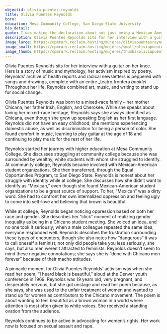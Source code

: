 ```yaml
---
objectid: olivia-puentes-reynolds
title: Olivia Puentes Reynolds
born:
education: Mesa Community College, San Diego State University
bio_detail:
quote: I was making the declaration about not just being a Mexican American. I was a Chicana. It had nothing to do with what other people said, it is my declaration and it came from me.
description: Olivia Puentes Reynolds sits for her interview with a guitar on her knee. Hers is a story of music and mythology, her activism inspired by poetry. Reynolds’ archive of health reports and radical newsletters is peppered with songs and drawings, complete with an entire _teatro frontera _booklet_. Throughout her life, Reynolds combined art, music, and writing to stand up for social change.
image_large: https://cpmrark.reclaim.hosting/mujeres/oliviapuentesreynolds.jpg
image_small: https://cpmrark.reclaim.hosting/mujeres/small/oliviapuentesreynolds_sm.jpg
image_thumb: https://cpmrark.reclaim.hosting/mujeres/thumbs/oliviapuentesreynolds_th.jpg
---
```

Olivia Puentes Reynolds sits for her interview with a guitar on her knee. Hers is a story of music and mythology, her activism inspired by poetry. Reynolds’ archive of health reports and radical newsletters is peppered with songs and drawings, complete with an entire _teatro frontera _booklet_. Throughout her life, Reynolds combined art, music, and writing to stand up for social change.

Olivia Puentes Reynolds was born to a mixed-race family – her mother Chicana, her father Irish, English, and Cherokee. While she speaks about loving her mixed-race heritage, Reynolds says she always identified as Chicana, even though she grew up speaking English as her first language. Reynolds did not have an easy childhood; she mentions experiencing domestic abuse, as well as discrimination for being a person of color. She found comfort in music, learning to play guitar at the age of 18 and continuing to play music for the rest of her life.

Reynolds started her journey with higher education at Mesa Community College. She discusses struggling at community college because she was surrounded by wealthy, white students with whom she struggled to identify. At community college, Reynolds became involved with Mexican-American student organizations. She then transferred, through the Equal Opportunities Program, to San Diego State. Reynolds is honest about her struggle with identity while at college. She discusses how she didn’t want to identify as “Mexican,” even though she found Mexican-American student organizations to be a great source of support. To her, “Mexican” was a dirty word. She had to confront her own internalized oppression and feeling ugly to come into self-love and believing that brown is beautiful.

While at college, Reynolds began noticing oppression based on both her race and gender. She describes her “click” moment of realizing gender inequality as being in a Chicano student meeting. She voiced an idea, and no one took it seriously; when a male colleague repeated the same idea, everyone responded well. Reynolds describes the frustration surrounding these types of encounters, though she also notes how “dangerous” it was to call oneself a feminist; not only did people take you less seriously, she says, but also men weren’t attracted to feminists. Reynolds doesn’t seem to mind these negative connotations; she says she is “done with Chicano men forever” because of their macho attitudes.

A pinnacle moment for Olivia Puentes Reynolds’ activism was when she read her poem, “I heard black is beautiful,” aloud at the Denver youth conference in 1969. Reynolds was 19 years old, very pregnant, and desperately nervous, but she got onstage and read her poem because, as she says, she was used to the unfair treatment of women and wanted to stand up for women as contributors to the Chicano movement. The poem is about wanting to feel beautiful as a brown woman in a world where attention is most often given to white voices. She received a standing ovation from the audience.

Reynolds continues to be active in advocating for women’s rights. Her work now is focused on sexual assault and rape.
